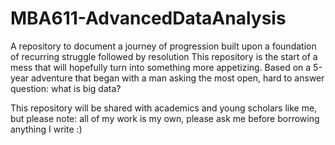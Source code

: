# MBA611-AdvancedDataAnalysis
A repository to document a journey of progression built upon a foundation of recurring struggle followed by resolution
This repository is the start of a mess that will hopefully turn into something more appetizing.
Based on a 5-year adventure that began with a man asking the most open, hard to answer question: what is big data?

This repository will be shared with academics and young scholars like me, but please note:
all of my work is my own, please ask me before borrowing anything I write :)

